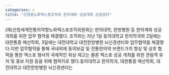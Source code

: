 ```yaml
---
categories: c
title: "산청항노화엑스포조직위 한의계와 성공개최 손잡았다"
---
```

(재)산청세계전통의약항노화엑스포조직위원회는 한의대학, 한방병원 등 한의계와 성공 개최를 위한 업무 협약을 체결했다. 조직위는 지난 1일 동의대학교 한의학과와 2일에는 대한통증 매선학회, 3일에는 대전대학교 대전한방병원 뇌신경센터와 업무협약을 체결했다.이번 업무협약을 통해 국내외에 동의보감 및 전통한의약 브랜드가치 향상 및 상호 협력을 통한 엑스포 행사의 국제적인 위상 제고는 물론 엑스포 성공 개최를 위한 관람객 유치 및 홍보 지원 등을 위해 협력키로 했다.동의대학교 한의학과, 대한통증 매선학회, 대전대학교 대전한방병원 뇌신경센터는